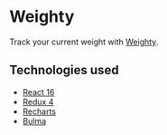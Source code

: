 # Weighty
Track your current weight with [Weighty](http://weighty.surge.sh/).

## Technologies used
- [React 16](https://github.com/facebook/react)
- [Redux 4](https://github.com/reduxjs/redux)
- [Recharts](http://recharts.org)
- [Bulma](https://bulma.io/) 